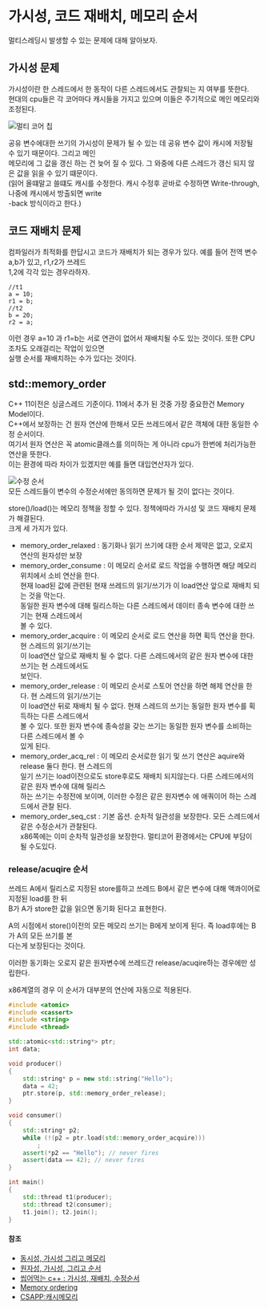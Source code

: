 # 가시성, 코드 재배치, 메모리 순서

멀티스레딩시 발생할 수 있는 문제에 대해 알아보자.

## 가시성 문제

가시성이란 한 스레드에서 한 동작이 다른 스레드에서도 관찰되는 지 여부를 뜻한다.  
현대의 cpu들은 각 코어마다 캐시들을 가지고 있으며 이들은 주기적으로 메인 메모리와 조정된다.

![멀티 코어 칩](https://wiki.sei.cmu.edu/confluence/download/attachments/88487690/cache.jpg?version=1&modificationDate=1305747075000&api=v2)

공유 변수에대한 쓰기의 가시성이 문제가 될 수 있는 데 공유 변수 값이 캐시에 저장될 수 있기 때문이다. 그리고 메인  
메모리에 그 값을 갱신 하는 건 늦어 질 수 있다. 그 와중에 다른 스레드가 갱신 되지 않은 값을 읽을 수 있기 떄문이다.  
(읽어 올떄말고 쓸떄도 캐시를 수정한다. 캐시 수정후 곧바로 수정하면 Write-through, 나중에 캐시에서 방출되면 write  
-back 방식이라고 한다.)

## 코드 재배치 문제

컴파일러가 최적화를 한답시고 코드가 재배치가 되는 경우가 있다. 예를 들어 전역 변수 a,b가 있고, r1,r2가 쓰레드  
1,2에 각각 있는 경우라하자.

```
//t1
a = 10;
r1 = b;
//t2
b = 20;
r2 = a;
```

이런 경우 a=10 과 r1=b는 서로 연관이 없어서 재배치될 수도 있는 것이다. 또한 CPU조차도 오래걸리는 작업이 있으면  
실행 순서를 재배치하는 수가 있다는 것이다.

## std::memory_order

C++ 11이전은 싱글스레드 기준이다. 11에서 추가 된 것중 가장 중요한건 Memory Model이다.  
C++에서 보장하는 건 원자 연산에 한해서 모든 쓰레드에서 같은 객체에 대한 동일한 수정 순서이다.  
여기서 원자 연산은 꼭 atomic클래스를 의미하는 게 아니라 cpu가 한번에 처리가능한 연산을 뜻한다.  
이는 환경에 따라 차이가 있겠지만 예를 들면 대입연산자가 있다.

![수정 순서](https://modoocode.com/img/cpp/14.3.7.png)  
모든 스레드들이 변수의 수정순서에만 동의하면 문제가 될 것이 없다는 것이다.

store()/load()는 메모리 정책을 정할 수 있다. 정책에따라 가시성 및 코드 재배치 문제가 해결된다.  
크게 세 가지가 있다.

- memory_order_relaxed : 동기화나 읽기 쓰기에 대한 순서 제약은 없고, 오로지 연산의 원자성만 보장
- memory_order_consume : 이 메모리 순서로 로드 작업을 수행하면 해당 메모리 위치에서 소비 연산을 한다.  
   현재 load된 값에 관련된 현재 쓰레드의 읽기/쓰기가 이 load연산 앞으로 재배치 되는 것을 막는다.  
  동일한 원자 변수에 대해 릴리스하는 다른 스레드에서 데이터 종속 변수에 대한 쓰기는 현재 스레드에서  
  볼 수 있다.
- memory_order_acquire : 이 메모리 순서로 로드 연산을 하면 획득 연산을 한다. 현 스레드의 읽기/쓰기는  
  이 load연산 앞으로 재배치 될 수 없다. 다른 스레드에서의 같은 원자 변수에 대한 쓰기는 현 스레드에서도  
  보인다.
- memory_order_release : 이 메모리 순서로 스토어 연산을 하면 해제 연산을 한다. 현 스레드의 읽기/쓰기는  
  이 load연산 뒤로 재배치 될 수 없다. 현재 스레드의 쓰기는 동일한 원자 변수를 획득하는 다른 스레드에서  
   볼 수 있다. 또한 원자 변수에 종속성을 갖는 쓰기는 동일한 원자 변수를 소비하는 다른 스레드에서 볼 수  
  있게 된다.
- memory_order_acq_rel : 이 메모리 순서로한 읽기 및 쓰기 연산은 aquire와 release 둘다 한다. 현 스레드의  
  일기 쓰기는 load이전으로도 store후로도 재배치 되지않는다. 다른 스레드에서의 같은 원자 변수에 대해 릴리스  
  하는 쓰기는 수정전에 보이며, 이러한 수정은 같은 원자변수 에 애쿼이어 하는 스레드에서 관찰 된다.
- memory_order_seq_cst : 기본 옵션. 순차적 일관성을 보장한다. 모든 스레드에서 같은 수정순서가 관찰된다.  
  x86쪽에는 이미 순차적 일관성을 보장한다. 멀티코어 환경에서는 CPU에 부담이 될 수도있다.

### release/acuqire 순서

쓰레드 A에서 릴리스로 지정된 store를하고 쓰레드 B에서 같은 변수에 대해 액콰이어로 지정된 load를 한 뒤  
B가 A가 store한 값을 읽으면 동기화 된다고 표현한다.

A의 시점에서 store()이전의 모든 메모리 쓰기는 B에게 보이게 된다. 즉 load후에는 B가 A의 모든 쓰기를 본  
다는게 보장된다는 것이다.

이러한 동기화는 오로지 같은 원자변수에 쓰레드간 release/acuqire하는 경우에만 성립한다.

x86계열의 경우 이 순서가 대부분의 연산에 자동으로 적용된다.

```c++
#include <atomic>
#include <cassert>
#include <string>
#include <thread>

std::atomic<std::string*> ptr;
int data;

void producer()
{
    std::string* p = new std::string("Hello");
    data = 42;
    ptr.store(p, std::memory_order_release);
}

void consumer()
{
    std::string* p2;
    while (!(p2 = ptr.load(std::memory_order_acquire)))
        ;
    assert(*p2 == "Hello"); // never fires
    assert(data == 42); // never fires
}

int main()
{
    std::thread t1(producer);
    std::thread t2(consumer);
    t1.join(); t2.join();
}
```

#### 참조

- [동시성, 가시성 그리고 메모리](https://wiki.sei.cmu.edu/confluence/display/java/Concurrency%2C+Visibility%2C+and+Memory)
- [원자성, 가시성, 그리고 순서](https://jeremymanson.blogspot.com/2007/08/atomicity-visibility-and-ordering.html)
- [씹어먹는 c++ : 가시성, 재배치, 수정순서](https://modoocode.com/271)
- [Memory ordering](https://en.wikipedia.org/wiki/Memory_ordering)
- [CSAPP:캐시메모리](https://it-eldorado.tistory.com/50)
